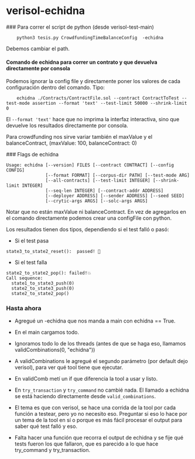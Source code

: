 # verisol-echidna

### Para correr el script de python (desde verisol-test-main)
```
    python3 tesis.py CrowdfundingTimeBalanceConfig  -echidna
```


Debemos cambiar el path.

#### Comando de echidna para correr un contrato y que devuelva directamente por consola
Podemos ignorar la config file y directamente poner los valores de cada configuración dentro del comando. Tipo:

```
    echidna ./Contracts/ContractFile.sol --contract ContractToTest --test-mode assertion --format 'text' --test-limit 50000 --shrink-limit 0
```

El `--format 'text'` hace que no imprima la interfaz interactiva, sino que devuelve los resultados directamente por consola.

Para crowdfunding nos sirve variar también el maxValue y el balanceContract, (maxValue: 100, balanceContract: 0)

### Flags de echidna
```
Usage: echidna [--version] FILES [--contract CONTRACT] [--config CONFIG] 
               [--format FORMAT] [--corpus-dir PATH] [--test-mode ARG] 
               [--all-contracts] [--test-limit INTEGER] [--shrink-limit INTEGER]
               [--seq-len INTEGER] [--contract-addr ADDRESS] 
               [--deployer ADDRESS] [--sender ADDRESS] [--seed SEED] 
               [--crytic-args ARGS] [--solc-args ARGS]
```
Notar que no están maxValue ni balanceContract. En vez de agregarlos en el comando directamente podemos crear una configFile con python.


Los resultados tienen dos tipos, dependiendo si el test falló o pasó:

- Si el test pasa 
```
state3_to_state2_reset():  passed! 🎉
```
- Si el test falla
```
state2_to_state2_pop(): failed!💥
Call sequence:
  state1_to_state3_push(0)
  state2_to_state3_push(0)
  state2_to_state2_pop()
  ```


### Hasta ahora

- Agregué un -echidna que nos manda a main con echidna == True.
- En el main cargamos todo.
- Ignoramos todo lo de los threads (antes de que se haga eso, llamamos validCombinations(0, "echidna"))
- A validCombinations le agregué el segundo parámetro (por default dejo verisol), para ver qué tool tiene que ejecutar.
- En validComb metí un if que diferencia la tool a usar y listo.
- En `try_transaction` y `try_command` no cambié nada. El llamado a echidna se está haciendo directamente desde `valid_combinations`.

- El tema es que con verisol, se hace una corrida de la tool por cada función a testear, pero yo no necesito eso. 
Preguntar si eso lo hace por un tema de la tool en sí o porque es más fácil procesar el output para saber qué test falló y eso.

- Falta hacer una función que recorra el output de echidna y se fije qué tests fueron los que fallaron, que es parecido a lo que hace try_command y try_transaction.